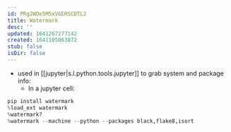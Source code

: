 ```yaml
---
id: PRg2WDe5M5xVGERSCDTL2
title: Watermark
desc: ''
updated: 1641267277142
created: 1641105063872
stub: false
isDir: false
---
```


- used in [[jupyter|s.l.python.tools.jupyter]] to grab system and package info:
  - In a jupyter cell:

```python
pip install watermark
%load_ext watermark
%watermark?
%watermark --machine --python --packages black,flake8,isort
```
